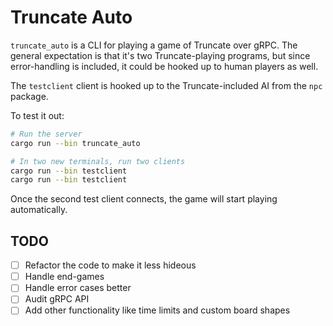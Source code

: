 # Truncate Auto

`truncate_auto` is a CLI for playing a game of Truncate over gRPC. The general expectation is that it's two Truncate-playing programs, but since error-handling is included, it could be hooked up to human players as well.

The `testclient` client is hooked up to the Truncate-included AI from the `npc` package.

To test it out:

```bash
# Run the server
cargo run --bin truncate_auto

# In two new terminals, run two clients
cargo run --bin testclient
cargo run --bin testclient
```

Once the second test client connects, the game will start playing automatically.

## TODO

- [ ] Refactor the code to make it less hideous
- [ ] Handle end-games
- [ ] Handle error cases better
- [ ] Audit gRPC API
- [ ] Add other functionality like time limits and custom board shapes
